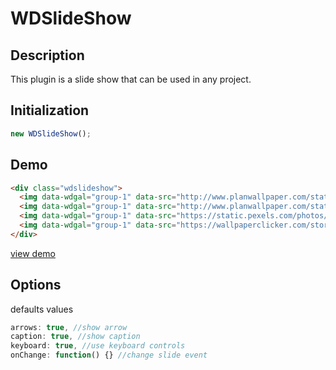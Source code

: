 # WDSlideShow

## Description

This plugin is a slide show that can be used in any project.

## Initialization

````javaScript
new WDSlideShow();
````

## Demo
````html
<div class="wdslideshow">
  <img data-wdgal="group-1" data-src="http://www.planwallpaper.com/static/images/880665-road-wallpapers.jpg" src="http://www.planwallpaper.com/static/images/880665-road-wallpapers.jpg" alt="" width="50px" height="50px">
  <img data-wdgal="group-1" data-src="http://www.planwallpaper.com/static/images/city_of_love-wallpaper-1366x768.jpg" src="http://www.planwallpaper.com/static/images/city_of_love-wallpaper-1366x768.jpg" alt="" width="50px" height="50px">
  <img data-wdgal="group-1" data-src="https://static.pexels.com/photos/36717/amazing-animal-beautiful-beautifull.jpg" src="https://static.pexels.com/photos/36717/amazing-animal-beautiful-beautifull.jpg" alt="" width="50px" height="50px">
  <img data-wdgal="group-1" data-src="https://wallpaperclicker.com/storage/wallpaper/beach-resorts-wallpaper-hd-95922400.jpg" src="https://wallpaperclicker.com/storage/wallpaper/beach-resorts-wallpaper-hd-95922400.jpg" alt="" width="50px" height="50px">
</div>
````
[view demo](https://codepen.io/Zveromag/pen/aVmYeM)

## Options

defaults values

````javaScript
arrows: true, //show arrow
caption: true, //show caption
keyboard: true, //use keyboard controls
onChange: function() {} //change slide event
````
